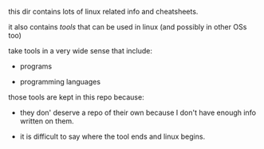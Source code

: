 this dir contains lots of linux related info and cheatsheets.

it also contains *tools* that can be used in linux (and possibly in other OSs too)

take tools in a very wide sense that include:

- programs

- programming languages

those tools are kept in this repo because:

- they don' deserve a repo of their own because I don't have enough info written on them.

- it is difficult to say where the tool ends and linux begins.
